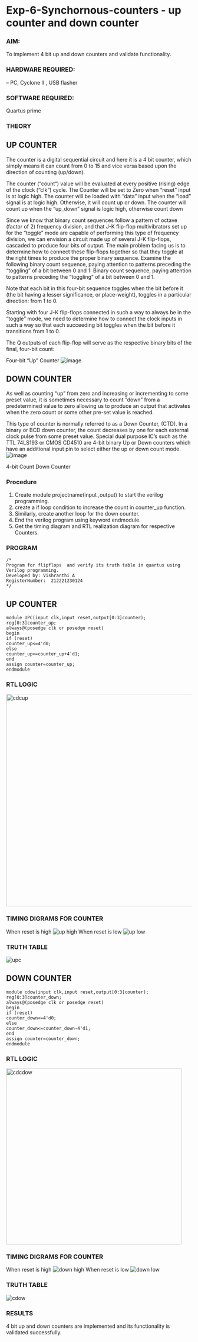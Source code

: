 # Exp-6-Synchornous-counters - up counter and down counter 
### AIM:
To implement 4 bit up and down counters and validate  functionality.
### HARDWARE REQUIRED: 
– PC, Cyclone II , USB flasher
### SOFTWARE REQUIRED:   
Quartus prime

### THEORY 
## UP COUNTER 
The counter is a digital sequential circuit and here it is a 4 bit counter, which simply means it can count from 0 to 15 and vice versa based upon the direction of counting (up/down). 

The counter (“count“) value will be evaluated at every positive (rising) edge of the clock (“clk“) cycle.
The Counter will be set to Zero when “reset” input is at logic high.
The counter will be loaded with “data” input when the “load” signal is at logic high. Otherwise, it will count up or down.
The counter will count up when the “up_down” signal is logic high, otherwise count down

Since we know that binary count sequences follow a pattern of octave (factor of 2) frequency division, and that J-K flip-flop multivibrators set up for the “toggle” mode are capable of performing this type of frequency division, we can envision a circuit made up of several J-K flip-flops, cascaded to produce four bits of output.
The main problem facing us is to determine how to connect these flip-flops together so that they toggle at the right times to produce the proper binary sequence.
Examine the following binary count sequence, paying attention to patterns preceding the “toggling” of a bit between 0 and 1:
Binary count sequence, paying attention to patterns preceding the “toggling” of a bit between 0 and 1.

Note that each bit in this four-bit sequence toggles when the bit before it (the bit having a lesser significance, or place-weight), toggles in a particular direction: from 1 to 0.

Starting with four J-K flip-flops connected in such a way to always be in the “toggle” mode, we need to determine how to connect the clock inputs in such a way so that each succeeding bit toggles when the bit before it transitions from 1 to 0.

The Q outputs of each flip-flop will serve as the respective binary bits of the final, four-bit count:

Four-bit “Up” Counter
![image](https://user-images.githubusercontent.com/36288975/169644758-b2f4339d-9532-40c5-af40-8f4f8c942e2c.png)

## DOWN COUNTER 
As well as counting “up” from zero and increasing or incrementing to some preset value, it is sometimes necessary to count “down” from a predetermined value to zero allowing us to produce an output that activates when the zero count or some other pre-set value is reached.

This type of counter is normally referred to as a Down Counter, (CTD). In a binary or BCD down counter, the count decreases by one for each external clock pulse from some preset value. Special dual purpose IC’s such as the TTL 74LS193 or CMOS CD4510 are 4-bit binary Up or Down counters which have an additional input pin to select either the up or down count mode.
![image](https://user-images.githubusercontent.com/36288975/169644844-1a14e123-7228-4ed8-81a9-eb937dff4ac8.png)


4-bit Count Down Counter
### Procedure
1. Create module projectname(input ,output) to start the verilog programming.
2. create a if loop condition to increase the count in counter_up function.
3. Similarly, create another loop for the down counter.
4. End the verilog program using keyword endmodule.
5. Get the timing diagram and RTL realization diagram for respective Counters.

### PROGRAM 
```
/*
Program for flipflops  and verify its truth table in quartus using Verilog programming.
Developed by: Vishranthi A
RegisterNumber:  212221230124
*/
```
## UP COUNTER
```
module UPC(input clk,input reset,output[0:3]counter);
reg[0:3]counter_up;
always@(posedge clk or posedge reset)
begin
if (reset)
counter_up<=4'd0;
else 
counter_up<=counter_up+4'd1;
end
assign counter=counter_up;
endmodule
```

### RTL LOGIC 
<img width="574" alt="cdcup" src="https://user-images.githubusercontent.com/93427278/169742229-7282ea72-b82e-4134-bb62-1c7c05337112.png">

### TIMING DIGRAMS FOR COUNTER  
When reset is high
![up high](https://user-images.githubusercontent.com/93427278/169753111-1a13e6de-b9e7-4bee-94a8-12b25ec5d7bc.png)
When reset is low
![up low](https://user-images.githubusercontent.com/93427278/169753180-c4ceb243-2ba1-482d-8d70-01352faacf7c.png)

### TRUTH TABLE 
![upc](https://user-images.githubusercontent.com/93427278/169742441-f096b49b-7618-4fd1-b05c-def2ee99c015.jpg)

## DOWN COUNTER
```
module cdow(input clk,input reset,output[0:3]counter);
reg[0:3]counter_down;
always@(posedge clk or posedge reset)
begin
if (reset)
counter_down<=4'd0;
else 
counter_down<=counter_down-4'd1;
end
assign counter=counter_down;
endmodule
```

### RTL LOGIC 
<img width="476" alt="cdcdow" src="https://user-images.githubusercontent.com/93427278/169742563-746d4660-69b8-41a8-8ebc-61f0aa72f9b6.png">

### TIMING DIGRAMS FOR COUNTER
When reset is high
![down high ](https://user-images.githubusercontent.com/93427278/169753279-841481ca-9f82-4038-8073-c8d0024c9c71.png)
When reset is low
![down low ](https://user-images.githubusercontent.com/93427278/169753328-992d073c-52d1-42a3-baee-873e9f47a040.png)

### TRUTH TABLE
![cdow](https://user-images.githubusercontent.com/93427278/169742646-0f5ca317-264d-4cca-b4be-34db2456ac0a.jpg)

### RESULTS 
4 bit up and down counters are implemented and its functionality is validated successfully.
